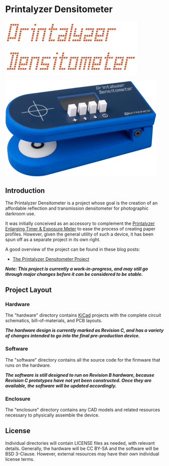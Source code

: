 # Printalyzer Densitometer

![Printalyzer Densitometer Logo](docs/images/dens-logo.png)

![Printalyzer Densitometer Device](docs/images/dens-device.png)

## Introduction

The Printalyzer Densitometer is a project whose goal is the creation of an
affordable reflection and transmission densitometer for photographic darkroom
use.

It was initially conceived as an accessory to complement the
[Printalyzer Enlarging Timer & Exposure Meter](https://github.com/dektronics/printalyzer-timer)
to ease the process of creating paper profiles. However, given the general
utility of such a device, it has been spun off as a separate project in its
own right.

A good overview of the project can be found in these blog posts:
* [The Printalyzer Densitometer Project](https://hecgeek.blogspot.com/2021/07/the-printalyzer-densitometer-project.html)

_**Note: This project is currently a work-in-progress, and may still go through
major changes before it can be considered to be stable.**_

## Project Layout

### Hardware
The "hardware" directory contains [KiCad](https://www.kicad.org/) projects
with the complete circuit schematics, bill-of-materials, and
PCB layouts.

_**The hardware design is currently marked as Revision C, and has a variety
of changes intended to go into the final pre-production device.**_

### Software
The "software" directory contains all the source code for the firmware
that runs on the hardware.

_**The software is still designed to run on Revision B hardware, because
Revision C prototypes have not yet been constructed. Once they are available,
the software will be updated accordingly.**_

### Enclosure
The "enclosure" directory contains any CAD models and related resources
necessary to physically assemble the device.

## License
Individual directories will contain LICENSE files as needed, with relevant
details. Generally, the hardware will be CC BY-SA and the software will be
BSD 3-Clause. However, external resources may have their own individual license terms.
